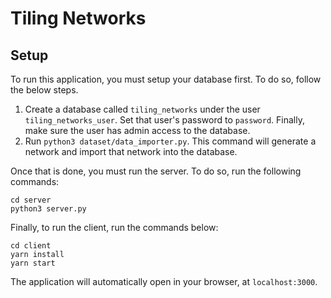 # Tiling Networks

## Setup

To run this application, you must setup your database first. To do so, follow the below steps.

1. Create a database called `tiling_networks` under the user `tiling_networks_user`. Set that user's password to `password`. Finally, make sure the user has admin access to the database.
2. Run `python3 dataset/data_importer.py`. This command will generate a network and import that network into the database.

Once that is done, you must run the server. To do so, run the following commands:

```
cd server
python3 server.py
```

Finally, to run the client, run the commands below:

```
cd client
yarn install 
yarn start
```

The application will automatically open in your browser, at `localhost:3000`.
